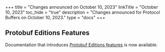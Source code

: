 +++
title = "Changes announced on October 10, 2023"
linkTitle = "October 10, 2023"
toc_hide = "true"
description = "Changes announced for Protocol Buffers on October 10, 2023."
type = "docs"
+++

## Protobuf Editions Features

Documentation that introduces
[Protobuf Editions features](/editions/features) is now
available.
